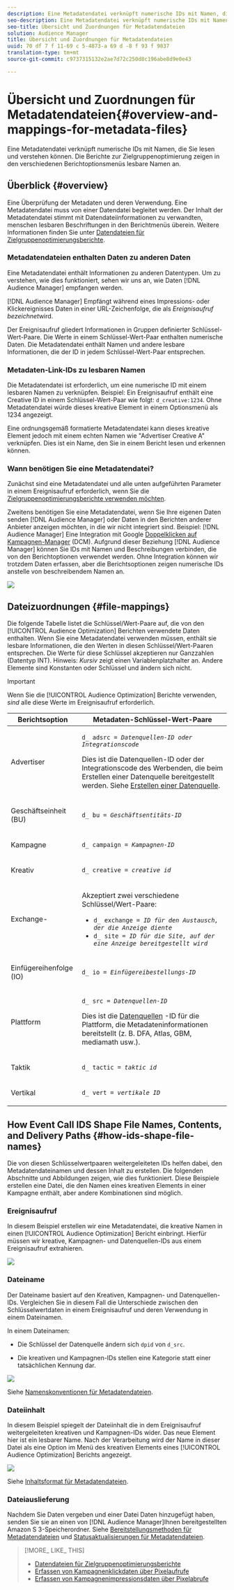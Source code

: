 ```yaml
---
description: Eine Metadatendatei verknüpft numerische IDs mit Namen, die Sie lesen und verstehen können. Die Berichte zur Zielgruppenoptimierung zeigen in den verschiedenen Berichtoptionsmenüs lesbare Namen an.
seo-description: Eine Metadatendatei verknüpft numerische IDs mit Namen, die Sie lesen und verstehen können. Die Berichte zur Zielgruppenoptimierung zeigen in den verschiedenen Berichtoptionsmenüs lesbare Namen an.
seo-title: Übersicht und Zuordnungen für Metadatendateien
solution: Audience Manager
title: Übersicht und Zuordnungen für Metadatendateien
uuid: 70 df 7 f 11-69 c 5-4873-a 69 d -8 f 93 f 9837
translation-type: tm+mt
source-git-commit: c9737315132e2ae7d72c250d8c196abe8d9e0e43

---
```



# Übersicht und Zuordnungen für Metadatendateien{#overview-and-mappings-for-metadata-files}

Eine Metadatendatei verknüpft numerische IDs mit Namen, die Sie lesen und verstehen können. Die Berichte zur Zielgruppenoptimierung zeigen in den verschiedenen Berichtoptionsmenüs lesbare Namen an.

## Überblick {#overview}

Eine Überprüfung der Metadaten und deren Verwendung. Eine Metadatendatei muss von einer Datendatei begleitet werden. Der Inhalt der Metadatendatei stimmt mit Datendateiinformationen zu verwandten, menschen lesbaren Beschriftungen in den Berichtmenüs überein. Weitere Informationen finden Sie unter [Datendateien für Zielgruppenoptimierungsberichte](../../../reporting/audience-optimization-reports/metadata-files-intro/datafiles-intro.md).

### Metadatendateien enthalten Daten zu anderen Daten

Eine Metadatendatei enthält Informationen zu anderen Datentypen. Um zu verstehen, wie dies funktioniert, sehen wir uns an, wie Daten [!DNL Audience Manager] empfangen werden.

[!DNL Audience Manager] Empfängt während eines Impressions- oder Klickereignisses Daten in einer URL-Zeichenfolge, die als *Ereignisaufruf bezeichnet*wird.

Der Ereignisaufruf gliedert Informationen in Gruppen definierter Schlüssel-Wert-Paare. Die Werte in einem Schlüssel-Wert-Paar enthalten numerische Daten. Die Metadatendatei enthält Namen und andere lesbare Informationen, die der ID in jedem Schlüssel-Wert-Paar entsprechen.

### Metadaten-Link-IDs zu lesbaren Namen

Die Metadatendatei ist erforderlich, um eine numerische ID mit einem lesbaren Namen zu verknüpfen. Beispiel: Ein Ereignisaufruf enthält eine Creative ID in einem Schlüssel-Wert-Paar wie folgt: `d_creative:1234`. Ohne Metadatendatei würde dieses kreative Element in einem Optionsmenü als 1234 angezeigt.

Eine ordnungsgemäß formatierte Metadatendatei kann dieses kreative Element jedoch mit einem echten Namen wie &quot;Advertiser Creative A&quot; verknüpfen. Dies ist ein Name, den Sie in einem Bericht lesen und erkennen können.

### Wann benötigen Sie eine Metadatendatei?

Zunächst sind eine Metadatendatei und alle unten aufgeführten Parameter in einem Ereignisaufruf erforderlich, wenn Sie die [Zielgruppenoptimierungsberichte verwenden möchten](../../../reporting/audience-optimization-reports/audience-optimization-reports.md).

Zweitens benötigen Sie eine Metadatendatei, wenn Sie Ihre eigenen Daten senden [!DNL Audience Manager] oder Daten in den Berichten anderer Anbieter anzeigen möchten, in die wir nicht integriert sind. Beispiel: [!DNL Audience Manager] Eine Integration mit Google [Doppelklicken auf Kampagnen-Manager](../../../reporting/audience-optimization-reports/aor-advertisers/import-dcm.md) (DCM). Aufgrund dieser Beziehung [!DNL Audience Manager] können Sie IDs mit Namen und Beschreibungen verbinden, die von den Berichtoptionen verwendet werden. Ohne Integration können wir trotzdem Daten erfassen, aber die Berichtsoptionen zeigen numerische IDs anstelle von beschreibendem Namen an.

![](assets/metadata_menu.png)

## Dateizuordnungen {#file-mappings}

Die folgende Tabelle listet die Schlüssel/Wert-Paare auf, die von den [!UICONTROL Audience Optimization] Berichten verwendete Daten enthalten. Wenn Sie eine Metadatendatei verwenden müssen, enthält sie lesbare Informationen, die den Werten in diesen Schlüssel/Wert-Paaren entsprechen. Die Werte für diese Schlüssel akzeptieren nur Ganzzahlen (Datentyp INT). Hinweis: *Kursiv* zeigt einen Variablenplatzhalter an. Andere Elemente sind Konstanten oder Schlüssel und ändern sich nicht.

>[!IMPORTANT]
>
>Wenn Sie die [!UICONTROL Audience Optimization] Berichte verwenden, *sind* alle diese Werte im Ereignisaufruf erforderlich.

<table id="table_B2C8C493080E449CA71C4EF07D9476BD"> 
 <thead> 
  <tr> 
   <th colname="col1" class="entry"> Berichtsoption </th> 
   <th colname="col2" class="entry"> Metadaten-Schlüssel-Wert-Paare </th> 
  </tr> 
 </thead>
 <tbody> 
  <tr> 
   <td colname="col1"> <p>Advertiser </p> </td> 
   <td colname="col2"> <p> <code>d_ adsrc = <i>Datenquellen-ID oder Integrationscode</i></code> </p> <p>Dies ist die Datenquellen-ID oder der Integrationscode des Werbenden, die beim Erstellen einer Datenquelle bereitgestellt werden. Siehe <a href="../../../features/manage-datasources.md#create-data-source"> Erstellen einer Datenquelle</a>. </p> </td> 
  </tr> 
  <tr> 
   <td colname="col1"> <p>Geschäftseinheit (BU) </p> </td> 
   <td colname="col2"> <p> <code>d_ bu = <i>Geschäftsentitäts-ID</i></code> </p> </td> 
  </tr> 
  <tr> 
   <td colname="col1"> <p>Kampagne </p> </td> 
   <td colname="col2"> <p> <code>d_ campaign = <i>Kampagnen-ID</i></code> </p> </td> 
  </tr> 
  <tr> 
   <td colname="col1"> <p>Kreativ </p> </td> 
   <td colname="col2"> <p> <code>d_ creative = <i>creative id</i></code> </p> </td> 
  </tr> 
  <tr> 
   <td colname="col1"> <p>Exchange- </p> </td> 
   <td colname="col2"> <p>Akzeptiert zwei verschiedene Schlüssel/Wert-Paare: </p> 
    <ul id="ul_3B3B751A8A134096B0912E81A0983B9D"> 
     <li id="li_57BAC45A7B274AB695945E174A4D8A35"> <code>d_ exchange = <i>ID für den Austausch, der die Anzeige diente</i></code> </li> 
     <li id="li_CCDF00DE59D3451C8EF590DD3E1A806D"> <code>d_ site = <i>ID für die Site, auf der eine Anzeige bereitgestellt wird</i></code> </li> 
    </ul> </td> 
  </tr> 
  <tr> 
   <td colname="col1"> <p>Einfügereihenfolge (IO) </p> </td> 
   <td colname="col2"> <p> <code>d_ io = <i>Einfügereibestellungs-ID</i></code> </p> </td> 
  </tr> 
  <tr> 
   <td colname="col1"> <p>Plattform </p> </td> 
   <td colname="col2"> <p> <code>d_ src = <i>Datenquellen-ID</i></code> </p> <p>Dies ist die <a href="../../../features/datasources-list-and-settings.md#data-sources-list-and-settings"> Datenquellen</a> -ID für die Plattform, die Metadateninformationen bereitstellt (z. B. DFA, Atlas, GBM, mediamath usw.). </p> </td> 
  </tr> 
  <tr> 
   <td colname="col1"> <p>Taktik </p> </td> 
   <td colname="col2"> <p> <code>d_ tactic = <i>taktic id</i></code> </p> </td> 
  </tr> 
  <tr> 
   <td colname="col1"> <p>Vertikal </p> </td> 
   <td colname="col2"> <p> <code>d_ vert = <i>vertikale ID</i></code> </p> </td> 
  </tr> 
 </tbody> 
</table>

## How Event Call IDS Shape File Names, Contents, and Delivery Paths {#how-ids-shape-file-names}

Die von diesen Schlüsselwertpaaren weitergeleiteten IDs helfen dabei, den Metadatendateinamen und dessen Inhalt zu erstellen. Die folgenden Abschnitte und Abbildungen zeigen, wie dies funktioniert. Diese Beispiele erstellen eine Datei, die den Namen eines kreativen Elements in einer Kampagne enthält, aber andere Kombinationen sind möglich.

### Ereignisaufruf

In diesem Beispiel erstellen wir eine Metadatendatei, die kreative Namen in einen [!UICONTROL Audience Optimization] Bericht einbringt. Hierfür müssen wir kreative, Kampagnen- und Datenquellen-IDs aus einem Ereignisaufruf extrahieren.

![](assets/metadata_file_event.png)

### Dateiname

Der Dateiname basiert auf den Kreativen, Kampagnen- und Datenquellen-IDs. Vergleichen Sie in diesem Fall die Unterschiede zwischen den Schlüsselwertdaten in einem Ereignisaufruf und deren Verwendung in einem Dateinamen.

In einem Dateinamen:

* Die Schlüssel der Datenquelle ändern sich `dpid` von `d_src`.

* Die kreativen und Kampagnen-IDs stellen eine Kategorie statt einer tatsächlichen Kennung dar.

![](assets/metadata_file_name.png)

Siehe [Namenskonventionen für Metadatendateien](../../../reporting/audience-optimization-reports/metadata-files-intro/metadata-file-names.md).

### Dateiinhalt

In diesem Beispiel spiegelt der Dateiinhalt die in dem Ereignisaufruf weitergeleiteten kreativen und Kampagnen-IDs wider. Das neue Element hier ist ein lesbarer Name. Nach der Verarbeitung wird der Name in dieser Datei als eine Option im Menü des kreativen Elements eines [!UICONTROL Audience Optimization] Berichts angezeigt.

![](assets/metadata_file_contents.png)

Siehe [Inhaltsformat für Metadatendateien](../../../reporting/audience-optimization-reports/metadata-files-intro/metadata-file-contents.md).

### Dateiauslieferung

Nachdem Sie Daten vergeben und einer Datei Daten hinzugefügt haben, senden Sie sie an einen von [!DNL Audience Manager]Ihnen bereitgestellten Amazon S 3-Speicherordner. Siehe [Bereitstellungsmethoden für Metadatendateien](../../../reporting/audience-optimization-reports/metadata-files-intro/metadata-delivery-methods.md) und [Statusaktualisierungen für Metadatendateien](../../../reporting/audience-optimization-reports/metadata-files-intro/metadata-update-status.md).

>[!MORE_ LIKE_ THIS]
>
>* [Datendateien für Zielgruppenoptimierungsberichte](../../../reporting/audience-optimization-reports/metadata-files-intro/datafiles-intro.md)
>* [Erfassen von Kampagnenklickdaten über Pixelaufrufe](../../../integration/media-data-integration/click-data-pixels.md)
>* [Erfassen von Kampagnenimpressionsdaten über Pixelabrufe](../../../integration/media-data-integration/impression-data-pixels.md)

